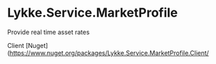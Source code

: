 # Lykke.Service.MarketProfile
Provide real time asset rates

Client [Nuget](https://www.nuget.org/packages/Lykke.Service.MarketProfile.Client/
